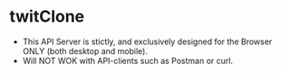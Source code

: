 # twitClone

- This API Server is stictly, and exclusively designed for the Browser ONLY (both desktop and mobile).
- Will NOT WOK with API-clients such as Postman or curl.
